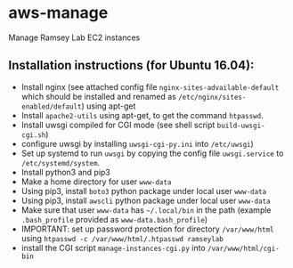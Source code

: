 # aws-manage
Manage Ramsey Lab EC2 instances

## Installation instructions (for Ubuntu 16.04):

- Install nginx (see attached config file `nginx-sites-advailable-default` which should be installed and renamed as `/etc/nginx/sites-enabled/default`) using apt-get
- Install `apache2-utils` using apt-get, to get the command `htpasswd`.
- Install uwsgi compiled for CGI mode (see shell script `build-uwsgi-cgi.sh`)
- configure uwsgi by installing `uwsgi-cgi-py.ini` into `/etc/uwsgi`)
- Set up systemd to run `uwsgi` by copying the config file `uwsgi.service` to `/etc/systemd/system`.
- Install python3 and pip3
- Make a home directory for user `www-data`
- Using pip3, install `boto3` python package under local user `www-data`
- Using pip3, install `awscli` python package under local user `www-data`
- Make sure that user `www-data` has `~/.local/bin` in the path (example `.bash_profile` provided as `www-data.bash_profile`)
- IMPORTANT: set up password protection for directory `/var/www/html` using `htpasswd -c /var/www/html/.htpasswd ramseylab`
- install the CGI script `manage-instances-cgi.py` into `/var/www/html/cgi-bin`


